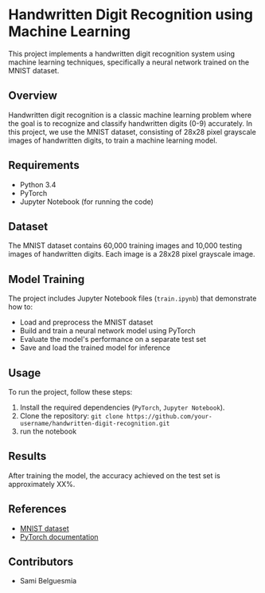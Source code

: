 # Handwritten Digit Recognition using Machine Learning

This project implements a handwritten digit recognition system using machine learning techniques, specifically a neural network trained on the MNIST dataset.

## Overview

Handwritten digit recognition is a classic machine learning problem where the goal is to recognize and classify handwritten digits (0-9) accurately. In this project, we use the MNIST dataset, consisting of 28x28 pixel grayscale images of handwritten digits, to train a machine learning model.

## Requirements

- Python 3.4
- PyTorch
- Jupyter Notebook (for running the code)

## Dataset

The MNIST dataset contains 60,000 training images and 10,000 testing images of handwritten digits. Each image is a 28x28 pixel grayscale image.

## Model Training

The project includes Jupyter Notebook files (`train.ipynb`) that demonstrate how to:
- Load and preprocess the MNIST dataset
- Build and train a neural network model using PyTorch
- Evaluate the model's performance on a separate test set
- Save and load the trained model for inference

## Usage

To run the project, follow these steps:
1. Install the required dependencies (`PyTorch`, `Jupyter Notebook`).
2. Clone the repository: `git clone https://github.com/your-username/handwritten-digit-recognition.git`
3. run the notebook
## Results

After training the model, the accuracy achieved on the test set is approximately XX%. 

## References

- [MNIST dataset](http://yann.lecun.com/exdb/mnist/)
- [PyTorch documentation](https://pytorch.org/docs/stable/index.html)

## Contributors

- Sami Belguesmia


